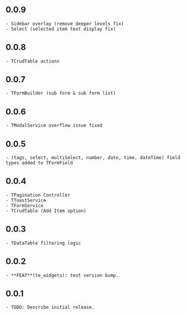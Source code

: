 ## 0.0.9

    - Sidebar overlay (remove deeper levels fix)
    - Select (selected item text display fix)

## 0.0.8

    - TCrudTable actions

## 0.0.7

    - TFormBuilder (sub form & sub form list)

## 0.0.6

    - TModalService overflow issue fixed

## 0.0.5

    - (tags, select, multiSelect, number, date, time, dateTime) field types added to TFormField

## 0.0.4

    - TPagination Controller
    - TToastService
    - TFormService
    - TCrudTable (Add Item option)

## 0.0.3

    - TDataTable filtering logic

## 0.0.2

    - **FEAT**(te_widgets): test version bump.

## 0.0.1

    - TODO: Describe initial release.
